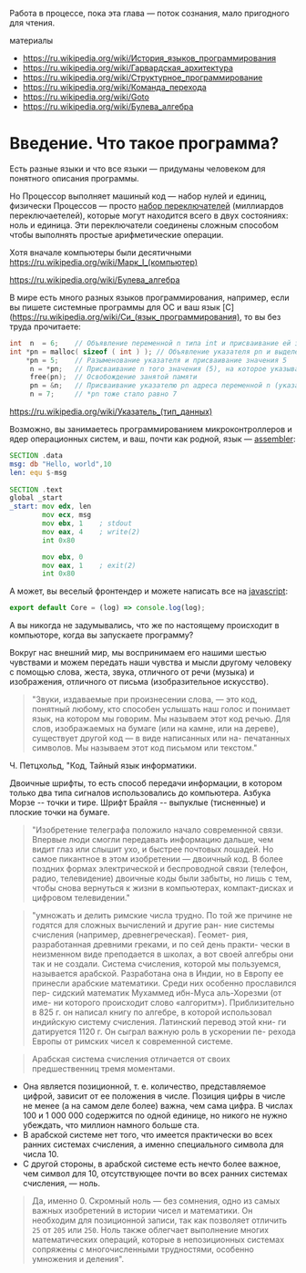 Работа в процессе, пока эта глава — поток сознания, мало пригодного для чтения.

материалы
- https://ru.wikipedia.org/wiki/История_языков_программирования
- https://ru.wikipedia.org/wiki/Гарвардская_архитектура
- https://ru.wikipedia.org/wiki/Структурное_программирование
- https://ru.wikipedia.org/wiki/Команда_перехода
- https://ru.wikipedia.org/wiki/Goto
- https://ru.wikipedia.org/wiki/Булева_алгебра

# Введение. Что такое программа?

Есть разные языки и что все языки — придуманы человеком для понятного описания программы.

Но Процессор выполняет машиный код — набор нулей и единиц, физически Процессов — просто [набор переключателей](https://ru.wikipedia.org/wiki/Логический_вентиль) (миллиардов переключаетелей), которые могут находится всего в двух состояниях: ноль и единица. 
Эти переключатели соединены сложным способом чтобы выполнять простые арифметические операции.

Хотя вначале компьютеры были десятичными https://ru.wikipedia.org/wiki/Марк_I_(компьютер)


https://ru.wikipedia.org/wiki/Булева_алгебра

В мире есть много разных языков программирования, например, если вы пишете системные программы для ОС и ваш язык [C](https://ru.wikipedia.org/wiki/Си_(язык_программирования),
то вы без труда прочитаете:

```c
int  n  = 6;    // Объявление переменной n типа int и присваивание ей значения 6
int *pn = malloc( sizeof ( int ) ); // Объявление указателя pn и выделение под него памяти
    *pn = 5;    // Разыменование указателя и присваивание значения 5
     n = *pn;   // Присваивание n того значения (5), на которое указывает pn
     free(pn);  // Освобождение занятой памяти
     pn = &n;   // Присваивание указателю pn адреса переменной n (указатель будет ссылаться на n)
     n = 7;     // *pn тоже стало равно 7
```
https://ru.wikipedia.org/wiki/Указатель_(тип_данных)

Возможно, вы занимаетесь программированием микроконтроллеров и ядер операционных систем, и ваш, почти как родной, язык — [assembler](https://ru.wikipedia.org/wiki/Язык_ассемблера):


```asm
SECTION .data
msg: db "Hello, world",10
len: equ $-msg
 
SECTION .text
global _start
_start: mov edx, len
        mov ecx, msg
        mov ebx, 1    ; stdout
        mov eax, 4    ; write(2)
        int 0x80

        mov ebx, 0
        mov eax, 1    ; exit(2)
        int 0x80
```

А может, вы веселый фронтендер и можете написать все на [javascript](https://ru.wikipedia.org/wiki/JavaScript):

```js
export default Core = (log) => console.log(log);
```

А вы никогда не задумывались, что же по настоящему происходит в компьюторе, когда вы запускаете программу?










Вокруг нас внешний мир, мы воспринимаем его нашими шестью чувствами и можем передать наши чувства и мысли другому человеку с помощью слова, жеста, звука, отличного от речи (музыка) и изображения, отличного от письма (изобразительное искусство).

> "Звуки, издаваемые при произнесении слова, — это код, понятный любому, кто способен услышать наш
голос и понимает язык, на котором мы говорим. Мы называем этот код речью. Для слов, изображаемых
на бумаге (или на камне, или на дереве), существует другой код — в виде написанных или на-
печатанных символов. Мы называем этот код письмом или текстом." 

Ч. Петцхольд, "Код, Тайный язык информатики.

Двоичные шрифты, то есть способ передачи информации, в котором только два типа сигналов использовались до компьютера.
Азбука Морзе -- точки и тире.
Шрифт Брайля -- выпуклые (тисненные) и плоские точки на бумаге.

> "Изобретение телеграфа положило начало современной связи. 
Впервые люди смогли передавать информацию дальше, чем видит глаз или слышит ухо, и быстрее почтовых лошадей.
Но самое пикантное в этом изобретении — двоичный код. 
В более поздних формах электрической и беспроводной связи (телефон, радио, телевидение) 
двоичные коды были забыты, но лишь с тем, чтобы снова вернуться к жизни в компьютерах, 
компакт-дисках и цифровом телевидении."

> "умножать и делить римские числа трудно. По той же причине не годятся для сложных вычислений и другие ран- ние системы счисления (например, древнегреческая). Геомет- рия, разработанная древними греками, и по сей день практи- чески в неизменном виде преподается в школах, а вот своей алгебры они так и не создали.
Система счисления, которой мы пользуемся, называется арабской. Разработана она в Индии, но в Европу ее принесли арабские математики. Среди них особенно прославился пер- сидский математик Мухаммед ибн-Муса аль-Хорезми (от име- ни которого происходит слово «алгоритм»). Приблизительно в 825 г. он написал книгу по алгебре, в которой использовал индийскую систему счисления. Латинский перевод этой кни- ги датируется 1120 г. Он сыграл важную роль в ускорении пе- рехода Европы от римских чисел к современной системе.

> Арабская система счисления отличается от своих предшественниц тремя моментами.

- Она является позиционной, т. е. количество, представляемое цифрой, зависит от ее положения в числе. Позиция цифры в числе не менее (а на самом деле более) важна, чем сама цифра. В числах 100 и 1 000 000 содержится по одной единице, но никого не нужно убеждать, что миллион намного больше ста.
- В арабской системе нет того, что имеется практически во всех ранних системах счисления, а именно специального символа для числа 10.
- С другой стороны, в арабской системе есть нечто более важное, чем символ для 10, отсутствующее почти во всех ранних системах счисления, — ноль.

> Да, именно 0. Скромный ноль — без сомнения, одно из самых важных изобретений в истории чисел и математики. Он необходим для позиционной записи, так как позволяет отличить `25` от `205` или `250`. 
Ноль также облегчает выполнение многих математических операций, которые в непозиционных системах сопряжены с многочисленными трудностями, особенно умножения и деления".
